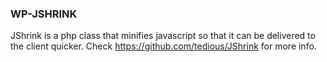 ### WP-JSHRINK
JShrink is a php class that minifies javascript so that it can be delivered to the client quicker.
Check https://github.com/tedious/JShrink for more info.
